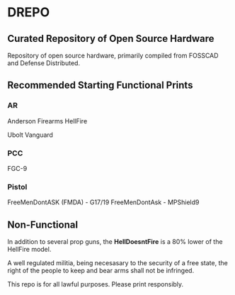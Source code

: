 # DREPO
##  Curated Repository of Open Source Hardware

Repository of open source hardware, primarily compiled from FOSSCAD and Defense Distributed.

## Recommended Starting Functional Prints

### AR
Anderson Firearms HellFire

Ubolt Vanguard

### PCC
FGC-9

### Pistol
FreeMenDontASK (FMDA) - G17/19 
FreeMenDontAsk - MPShield9

## Non-Functional
In addition to several prop guns, the **HellDoesntFire** is a 80% lower of the HellFire model.




A well regulated militia, being necesasary to the security of a free state, the right of the people to keep and bear arms shall not be infringed.

This repo is for all lawful purposes. Please print responsibly.
